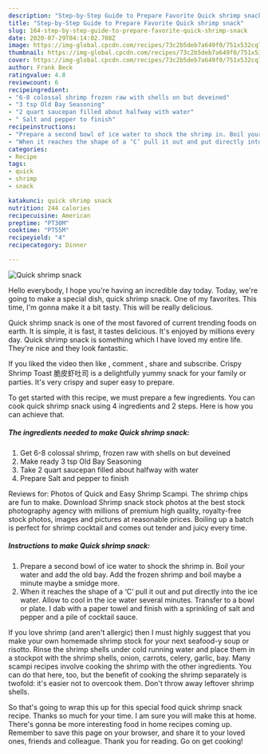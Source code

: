```yaml
---
description: "Step-by-Step Guide to Prepare Favorite Quick shrimp snack"
title: "Step-by-Step Guide to Prepare Favorite Quick shrimp snack"
slug: 164-step-by-step-guide-to-prepare-favorite-quick-shrimp-snack
date: 2020-07-29T04:14:02.708Z
image: https://img-global.cpcdn.com/recipes/73c2b5deb7a649f0/751x532cq70/quick-shrimp-snack-recipe-main-photo.jpg
thumbnail: https://img-global.cpcdn.com/recipes/73c2b5deb7a649f0/751x532cq70/quick-shrimp-snack-recipe-main-photo.jpg
cover: https://img-global.cpcdn.com/recipes/73c2b5deb7a649f0/751x532cq70/quick-shrimp-snack-recipe-main-photo.jpg
author: Frank Beck
ratingvalue: 4.8
reviewcount: 6
recipeingredient:
- "6-8 colossal shrimp frozen raw with shells on but deveined"
- "3 tsp Old Bay Seasoning"
- "2 quart saucepan filled about halfway with water"
- " Salt and pepper to finish"
recipeinstructions:
- "Prepare a second bowl of ice water to shock the shrimp in. Boil your water and add the old bay. Add the frozen shrimp and boil maybe a minute maybe a smidge more."
- "When it reaches the shape of a ‘C’ pull it out and put directly into the ice water. Allow to cool in the ice water several minutes. Transfer to a bowl or plate. I dab with a paper towel and finish with a sprinkling of salt and pepper and a pile of cocktail sauce."
categories:
- Recipe
tags:
- quick
- shrimp
- snack

katakunci: quick shrimp snack 
nutrition: 244 calories
recipecuisine: American
preptime: "PT30M"
cooktime: "PT55M"
recipeyield: "4"
recipecategory: Dinner

---
```



![Quick shrimp snack](https://img-global.cpcdn.com/recipes/73c2b5deb7a649f0/751x532cq70/quick-shrimp-snack-recipe-main-photo.jpg)

Hello everybody, I hope you're having an incredible day today. Today, we're going to make a special dish, quick shrimp snack. One of my favorites. This time, I'm gonna make it a bit tasty. This will be really delicious.

Quick shrimp snack is one of the most favored of current trending foods on earth. It is simple, it is fast, it tastes delicious. It's enjoyed by millions every day. Quick shrimp snack is something which I have loved my entire life. They're nice and they look fantastic.

If you liked the video then like , comment , share and subscribe. Crispy Shrimp Toast 脆皮虾吐司 is a delightfully yummy snack for your family or parties. It&#39;s very crispy and super easy to prepare.


To get started with this recipe, we must prepare a few ingredients. You can cook quick shrimp snack using 4 ingredients and 2 steps. Here is how you can achieve that.

<!--inarticleads1-->

##### The ingredients needed to make Quick shrimp snack:

1. Get 6-8 colossal shrimp, frozen raw with shells on but deveined
1. Make ready 3 tsp Old Bay Seasoning
1. Take 2 quart saucepan filled about halfway with water
1. Prepare  Salt and pepper to finish


Reviews for: Photos of Quick and Easy Shrimp Scampi. The shrimp chips are fun to make. Download Shrimp snack stock photos at the best stock photography agency with millions of premium high quality, royalty-free stock photos, images and pictures at reasonable prices. Boiling up a batch is perfect for shrimp cocktail and comes out tender and juicy every time. 

<!--inarticleads2-->

##### Instructions to make Quick shrimp snack:

1. Prepare a second bowl of ice water to shock the shrimp in. Boil your water and add the old bay. Add the frozen shrimp and boil maybe a minute maybe a smidge more.
1. When it reaches the shape of a ‘C’ pull it out and put directly into the ice water. Allow to cool in the ice water several minutes. Transfer to a bowl or plate. I dab with a paper towel and finish with a sprinkling of salt and pepper and a pile of cocktail sauce.


If you love shrimp (and aren&#39;t allergic) then I must highly suggest that you make your own homemade shrimp stock for your next seafood-y soup or risotto. Rinse the shrimp shells under cold running water and place them in a stockpot with the shrimp shells, onion, carrots, celery, garlic, bay. Many scampi recipes involve cooking the shrimp with the other ingredients. You can do that here, too, but the benefit of cooking the shrimp separately is twofold: it&#39;s easier not to overcook them. Don&#39;t throw away leftover shrimp shells. 

So that's going to wrap this up for this special food quick shrimp snack recipe. Thanks so much for your time. I am sure you will make this at home. There's gonna be more interesting food in home recipes coming up. Remember to save this page on your browser, and share it to your loved ones, friends and colleague. Thank you for reading. Go on get cooking!
